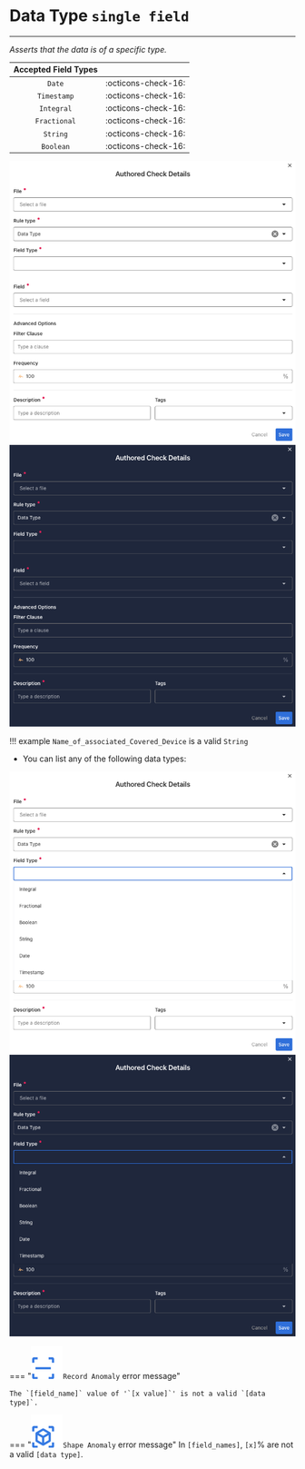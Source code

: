 # Data Type <spam id='single-field'>`single field`</spam>

---

*Asserts that the data is of a specific type.*

| Accepted Field Types   |                      |
| :--------------------: | :------------------: |
| `Date`                 | :octicons-check-16:   |
| `Timestamp`            | :octicons-check-16:   |
| `Integral`             | :octicons-check-16:   |
| `Fractional`           | :octicons-check-16:   |
| `String`               | :octicons-check-16:   |
| `Boolean`              | :octicons-check-16:   |

![Screenshot](../assets/checks/rule-types/data-type-check-light.png#only-light)
![Screenshot](../assets/checks/rule-types/data-type-check-dark.png#only-dark)

!!! example
    `Name_of_associated_Covered_Device` is a valid `String`

* You can list any of the following data types:

![Screenshot](../assets/checks/rule-types/list-all-data-types-check-light.png#only-light)
![Screenshot](../assets/checks/rule-types/list-all-data-types-check-dark.png#only-dark)

=== "![Screenshot](../assets/checks/rule-types/icons/icon-record-anomaly-dark.svg)`Record Anomaly` error message"

    The `[field_name]` value of '`[x value]`' is not a valid `[data type]`.

=== "![Screenshot](../assets/checks/rule-types/icons/icon-shape-anomaly-dark.svg)`Shape Anomaly` error message"
    In `[field_names]`, `[x]`% are not a valid `[data type]`.
